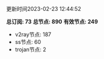 更新时间2023-02-23 12:44:52

**总订阅: 73**
**总节点: 890**
**有效节点: 249**
- v2ray节点: 187
- ss节点: 60
- trojan节点: 2
